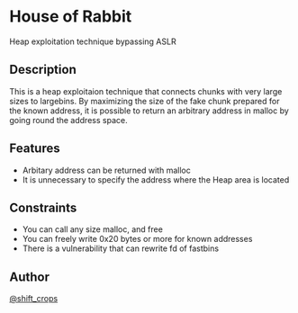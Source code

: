 # House of Rabbit

Heap exploitation technique bypassing ASLR

## Description

This is a heap exploitaion technique that connects chunks with very large sizes to largebins.
By maximizing the size of the fake chunk prepared for the known address, it is possible to return an arbitrary address in malloc by going round the address space.

## Features

- Arbitary address can be returned with malloc
- It is unnecessary to specify the address where the Heap area is located

## Constraints

- You can call any size malloc, and free
- You can freely write 0x20 bytes or more for known addresses
- There is a vulnerability that can rewrite fd of fastbins

## Author

[@shift\_crops](https://twitter.com/shift_crops)
